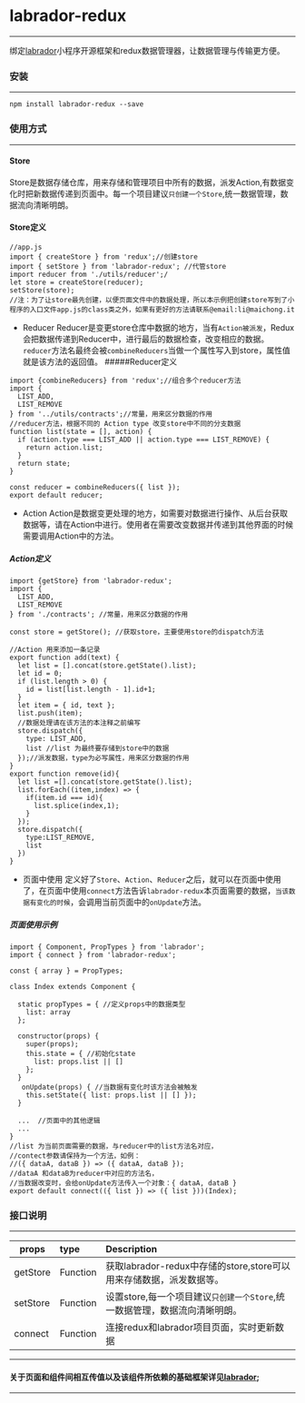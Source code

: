 # labrador-redux
***
绑定[labrador](https://github.com/maichong/labrador)小程序开源框架和redux数据管理器，让数据管理与传输更方便。
### 安装
---
```
npm install labrador-redux --save
```
### 使用方式
---
#### Store
Store是数据存储仓库，用来存储和管理项目中所有的数据，派发Action,有数据变化时把新数据传递到页面中。每一个项目建议`只创建一个Store`,统一数据管理，数据流向清晰明朗。

#### Store定义
```
//app.js
import { createStore } from 'redux';//创建store
import { setStore } from 'labrador-redux'; //代管store
import reducer from './utils/reducer';/
let store = createStore(reducer);
setStore(store);
//注：为了让store最先创建，以便页面文件中的数据处理，所以本示例把创建store写到了小程序的入口文件app.js的class类之外，如果有更好的方法请联系@email:li@maichong.it
```
* Reducer
Reducer是变更store仓库中数据的地方，当有`Action被派发`，Redux会把数据传递到Reducer中，进行最后的数据检查，改变相应的数据。
`reducer`方法名最终会被`combineReducers`当做一个属性写入到store，属性值就是该方法的返回值。
#####Reducer定义
```
import {combineReducers} from 'redux';//组合多个reducer方法
import {
  LIST_ADD,
  LIST_REMOVE
} from '../utils/contracts';//常量，用来区分数据的作用
//reducer方法，根据不同的 Action type 改变store中不同的分支数据
function list(state = [], action) {
  if (action.type === LIST_ADD || action.type === LIST_REMOVE) {
    return action.list;
  }
  return state;
}

const reducer = combineReducers({ list });
export default reducer;
```
* Action
Action是数据变更处理的地方，如需要对数据进行操作、从后台获取数据等，请在Action中进行。使用者在需要改变数据并传递到其他界面的时候需要调用Action中的方法。

##### Action定义
```
import {getStore} from 'labrador-redux';
import {
  LIST_ADD,
  LIST_REMOVE
} from './contracts'; //常量，用来区分数据的作用

const store = getStore(); //获取store，主要使用store的dispatch方法

//Action 用来添加一条记录
export function add(text) {
  let list = [].concat(store.getState().list);
  let id = 0;
  if (list.length > 0) {
    id = list[list.length - 1].id+1;
  }
  let item = { id, text };
  list.push(item);
  //数据处理请在该方法的本注释之前编写
  store.dispatch({
    type: LIST_ADD,
    list //list 为最终要存储到store中的数据
  });//派发数据，type为必写属性，用来区分数据的作用
}
export function remove(id){
  let list =[].concat(store.getState().list);
  list.forEach((item,index) => {
    if(item.id === id){
      list.splice(index,1);
    }
  });
  store.dispatch({
    type:LIST_REMOVE,
    list
  })
}

```
* 页面中使用
定义好了`Store`、`Action`、`Reducer`之后，就可以在页面中使用了，在页面中使用`connect`方法告诉`labrador-redux`本页面需要的数据，`当该数据有变化的时候`，会调用当前页面中的`onUpdate`方法。
##### 页面使用示例
```
import { Component, PropTypes } from 'labrador';
import { connect } from 'labrador-redux';

const { array } = PropTypes;

class Index extends Component {

  static propTypes = { //定义props中的数据类型
    list: array
  };

  constructor(props) {
    super(props);
    this.state = { //初始化state
      list: props.list || []
    };
  }
   onUpdate(props) { //当数据有变化时该方法会被触发
    this.setState({ list: props.list || [] });
  }
  
  ...  //页面中的其他逻辑
  ...
}
//list 为当前页面需要的数据，与reducer中的list方法名对应，
//contect参数请保持为一个方法，如例：
//({ dataA, dataB }) => ({ dataA, dataB });
//dataA 和dataB为reducer中对应的方法名，
//当数据改变时，会给onUpdate方法传入一个对象：{ dataA, dataB }
export default connect(({ list }) => ({ list }))(Index);
```
### 接口说明

---
|props    |type | Description|
|---------|:----|:-----------|
|getStore|Function|获取labrador-redux中存储的store,store可以用来存储数据，派发数据等。|
|setStore|Function|设置store,每一个项目建议`只创建一个Store`,统一数据管理，数据流向清晰明朗。|
|connect|Function|连接redux和labrador项目页面，实时更新数据|


---
#### 关于页面和组件间相互传值以及该组件所依赖的基础框架详见[labrador](https://github.com/maichong/labrador);
---
